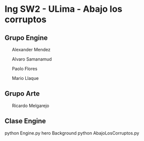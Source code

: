 <h1> Ing SW2 - ULima - Abajo los corruptos </h1>

<h2> Grupo Engine </h2>
<ul>Alexander Mendez</ul>
<ul>Alvaro Samanamud</ul>
<ul>Paolo Flores</ul>
<ul>Mario Llaque</ul>

<h2> Grupo Arte </h2>
<ul>Ricardo Melgarejo</ul>

<h2>Clase Engine</h2>
python Engine.py hero Background
python AbajoLosCorruptos.py
